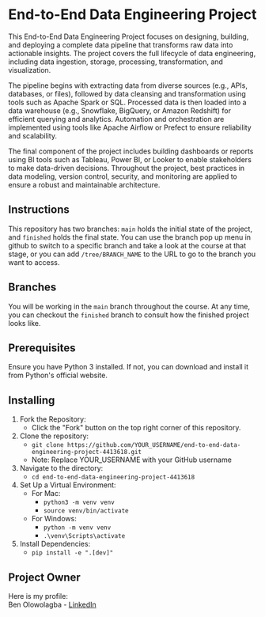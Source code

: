 # End-to-End Data Engineering Project

This End-to-End Data Engineering Project focuses on designing, building, and deploying a complete data pipeline that transforms raw data into actionable insights. The project covers the full lifecycle of data engineering, including data ingestion, storage, processing, transformation, and visualization.

The pipeline begins with extracting data from diverse sources (e.g., APIs, databases, or files), followed by data cleansing and transformation using tools such as Apache Spark or SQL. Processed data is then loaded into a data warehouse (e.g., Snowflake, BigQuery, or Amazon Redshift) for efficient querying and analytics. Automation and orchestration are implemented using tools like Apache Airflow or Prefect to ensure reliability and scalability.

The final component of the project includes building dashboards or reports using BI tools such as Tableau, Power BI, or Looker to enable stakeholders to make data-driven decisions. Throughout the project, best practices in data modeling, version control, security, and monitoring are applied to ensure a robust and maintainable architecture.

## Instructions
This repository has two branches: `main` holds the initial state of the project, and `finished` holds the final state. You can use the branch pop up menu in github to switch to a specific branch and take a look at the course at that stage, or you can add `/tree/BRANCH_NAME` to the URL to go to the branch you want to access.

## Branches
You will be working in the `main` branch throughout the course. At any time, you can checkout the `finished` branch to consult how the finished project looks like.

## Prerequisites
Ensure you have Python 3 installed. If not, you can download and install it from Python's official website.

## Installing
1. Fork the Repository:
    - Click the "Fork" button on the top right corner of this repository.
2. Clone the repository:
    - `git clone https://github.com/YOUR_USERNAME/end-to-end-data-engineering-project-4413618.git`
    - Note: Replace YOUR_USERNAME with your GitHub username
3. Navigate to the directory:
    - `cd end-to-end-data-engineering-project-4413618`
4. Set Up a Virtual Environment:
    - For Mac:
        - `python3 -m venv venv` 
        - `source venv/bin/activate`
    - For Windows:
        - `python -m venv venv`
        - `.\venv\Scripts\activate`
5. Install Dependencies:
    - `pip install -e ".[dev]"`

## Project Owner
  
Here is my profile: <br />
Ben Olowolagba - [LinkedIn](https://www.linkedin.com/in/ben-olowolagba)



